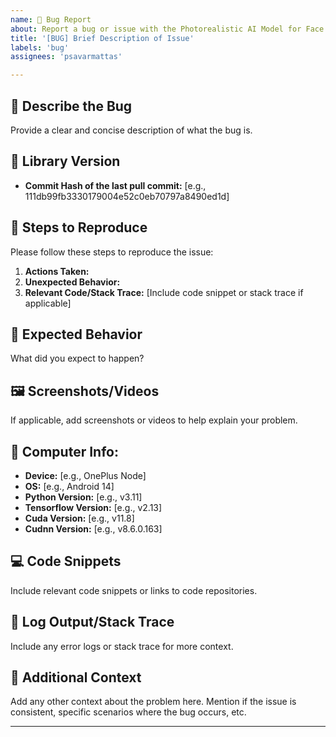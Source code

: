 ```yaml
---
name: 🐞 Bug Report
about: Report a bug or issue with the Photorealistic AI Model for Face Generation using DCGANS
title: '[BUG] Brief Description of Issue'
labels: 'bug'
assignees: 'psavarmattas'

---
```


## 📝 Describe the Bug
Provide a clear and concise description of what the bug is.

## 📖 Library Version
- **Commit Hash of the last pull commit:** [e.g., 111db99fb3330179004e52c0eb70797a8490ed1d]

## 🚶 Steps to Reproduce
Please follow these steps to reproduce the issue:
1. **Actions Taken:** 
2. **Unexpected Behavior:** 
3. **Relevant Code/Stack Trace:** [Include code snippet or stack trace if applicable]

## 🤔 Expected Behavior
What did you expect to happen?

## 🖼️ Screenshots/Videos
If applicable, add screenshots or videos to help explain your problem.

## 📱 Computer Info:
- **Device:** [e.g., OnePlus Node]
- **OS:** [e.g., Android 14]
- **Python Version:** [e.g., v3.11]
- **Tensorflow Version:** [e.g., v2.13]
- **Cuda Version:** [e.g., v11.8]
- **Cudnn Version:** [e.g., v8.6.0.163]

## 💻 Code Snippets
Include relevant code snippets or links to code repositories.

## 📜 Log Output/Stack Trace
Include any error logs or stack trace for more context.

## 💬 Additional Context
Add any other context about the problem here. Mention if the issue is consistent, specific scenarios where the bug occurs, etc.

---
